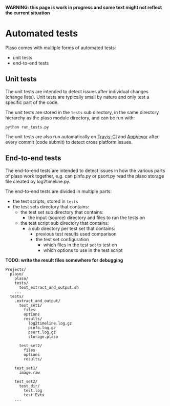 **WARNING: this page is work in progress and some text might not reflect the current situation**

# Automated tests
Plaso comes with multiple forms of automated tests:

* unit tests
* end-to-end tests

## Unit tests
The unit tests are intended to detect issues after individual changes (change lists). Unit tests are typically small by nature and only test a specific part of the code.

The unit tests are stored in the `tests` sub directory, in the same directory hierarchy as the plaso module directory, and can be run with:
```
python run_tests.py
```

The unit tests are also run automatically on [Travis-CI](https://travis-ci.org/) and [AppVeyor](https://ci.appveyor.com) after every commit (code submit) to detect cross platform issues. 

## End-to-end tests
The end-to-end tests are intended to detect issues in how the various parts of plaso work together, e.g. can pinfo.py or psort.py read the plaso storage file created by log2timeline.py.

The end-to-end tests are divided in multiple parts:

* the test scripts; stored in `tests`
* the test sets directory that contains:
  * the test set sub directory that contains:
    * the input (source) directory and files to run the tests on
  * the test script sub directory that contains:
    * a sub directory per test set that contains:
      * previous test results used comparison
      * the test set configuration
        * which files in the test set to test on
        * which options to use in the test script

**TODO: write the result files somewhere for debugging**

```
Projects/
  plaso/
    plaso/
    tests/
      test_extract_and_output.sh
    ...
  tests/
    .extract_and_output/
      test_set1/
        files
        options
        results/
          log2timeline.log.gz
          pinfo.log.gz
          psort.log.gz
          storage.plaso

      test_set2/
        files
        options
        results/

    test_set1/
      image.raw

    test_set2/
      test_dir/
        test.log
        test.Evtx
    ...
```
